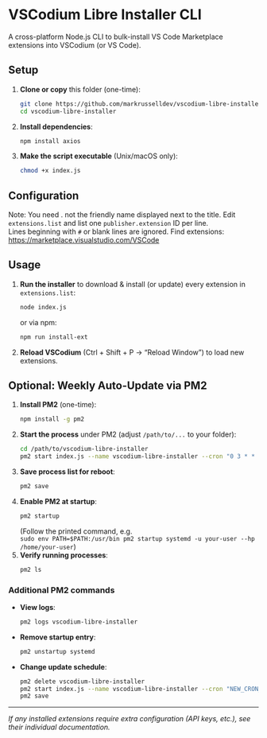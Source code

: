 # VSCodium Libre Installer CLI

A cross-platform Node.js CLI to bulk-install VS Code Marketplace extensions into VSCodium (or VS Code).

## Setup

1. **Clone or copy** this folder (one-time):
   ```bash
   git clone https://github.com/markrusselldev/vscodium-libre-installer.git
   cd vscodium-libre-installer
   ```
2. **Install dependencies**:
   ```bash
   npm install axios
   ```
3. **Make the script executable** (Unix/macOS only):
   ```bash
   chmod +x index.js
   ```

## Configuration

Note: You need <publisher>.<extension-name> not the friendly name displayed next to the title.
Edit `extensions.list` and list one `publisher.extension` ID per line.  
Lines beginning with `#` or blank lines are ignored.
Find extensions: https://marketplace.visualstudio.com/VSCode

## Usage

1. **Run the installer** to download & install (or update) every extension in `extensions.list`:
   ```bash
   node index.js
   ```
   or via npm:
   ```bash
   npm run install-ext
   ```
2. **Reload VSCodium** (Ctrl + Shift + P → “Reload Window”) to load new extensions.

## Optional: Weekly Auto-Update via PM2

1. **Install PM2** (one-time):
   ```bash
   npm install -g pm2
   ```
2. **Start the process** under PM2 (adjust `/path/to/...` to your folder):
   ```bash
   cd /path/to/vscodium-libre-installer
   pm2 start index.js --name vscodium-libre-installer --cron "0 3 * * 1"
   ```
3. **Save process list for reboot**:
   ```bash
   pm2 save
   ```
4. **Enable PM2 at startup**:
   ```bash
   pm2 startup
   ```
   (Follow the printed command, e.g.  
   `sudo env PATH=$PATH:/usr/bin pm2 startup systemd -u your-user --hp /home/your-user`)
5. **Verify running processes**:
   ```bash
   pm2 ls
   ```

### Additional PM2 commands

- **View logs**:
  ```bash
  pm2 logs vscodium-libre-installer
  ```
- **Remove startup entry**:
  ```bash
  pm2 unstartup systemd
  ```
- **Change update schedule**:
  ```bash
  pm2 delete vscodium-libre-installer
  pm2 start index.js --name vscodium-libre-installer --cron "NEW_CRON_EXPRESSION"
  pm2 save
  ```

---

_If any installed extensions require extra configuration (API keys, etc.), see their individual documentation._
